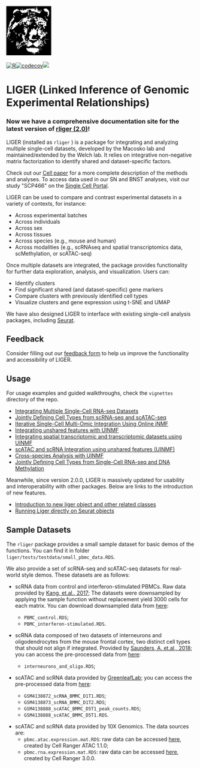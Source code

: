 <img src="https://github.com/mvfki/liger/raw/newObj/inst/extdata/logo.png" width="120">

[![R](https://github.com/mvfki/liger/actions/workflows/r.yml/badge.svg?branch=newObj)](https://github.com/mvfki/liger/actions/workflows/r.yml)[![codecov](https://codecov.io/gh/mvfki/liger/graph/badge.svg?token=77TTU4GY8A)](https://codecov.io/gh/mvfki/liger)[![](https://cranlogs.r-pkg.org/badges/rliger)](https://cran.r-project.org/package=rliger)

# LIGER (Linked Inference of Genomic Experimental Relationships)

### Now we have a comprehensive documentation site for the latest version of [rliger (2.0)](https://mvfki.github.io/liger/index.html)!

LIGER (installed as `rliger` ) is a package for integrating and analyzing multiple single-cell datasets, developed by the Macosko lab and maintained/extended by the Welch lab. It relies on integrative non-negative matrix factorization to identify shared and dataset-specific factors.

Check out our [Cell paper](https://doi.org/10.1016/j.cell.2019.05.006) for a more complete description of the methods and analyses. To access data used in our SN and BNST analyses, visit our study "SCP466" on the
[Single Cell Portal](https://singlecell.broadinstitute.org/single_cell). 

LIGER can be used to compare and contrast experimental datasets in a variety of contexts, for instance:

* Across experimental batches
* Across individuals
* Across sex
* Across tissues
* Across species (e.g., mouse and human)
* Across modalities (e.g., scRNAseq and spatial transcriptomics data, scMethylation, or scATAC-seq)

Once multiple datasets are integrated, the package provides functionality for further data exploration,
analysis, and visualization. Users can:

* Identify clusters
* Find significant shared (and dataset-specific) gene markers
* Compare clusters with previously identified cell types
* Visualize clusters and gene expression using t-SNE and UMAP

We have also designed LIGER to interface with existing single-cell analysis packages, including
[Seurat](https://satijalab.org/seurat/).

## Feedback

Consider filling out our [feedback form](https://forms.gle/bhvp3K6tiHwf976r8) to help us improve the functionality and accessibility of LIGER.

## Usage

For usage examples and guided walkthroughs, check the `vignettes` directory of the repo.

* [Integrating Multiple Single-Cell RNA-seq Datasets](https://mvfki.github.io/liger/articles/Integrating_multi_scRNA_data.html)
* [Jointly Defining Cell Types from scRNA-seq and scATAC-seq](https://mvfki.github.io/liger/articles/Integrating_scRNA_and_scATAC_data.html)
* [Iterative Single-Cell Multi-Omic Integration Using Online iNMF](https://mvfki.github.io/liger/articles/online_iNMF_tutorial.html)
* [Integrating unshared features with UINMF](https://mvfki.github.io/liger/articles/UINMF_vignette.html)
* [Integrating spatial transcriptomic and transcriptomic datasets using UINMF](https://mvfki.github.io/liger/articles/STARmap_dropviz_vig.html)
* [scATAC and scRNA Integration using unshared features (UINMF)](https://mvfki.github.io/liger/articles/SNAREseq_walkthrough.html)
* [Cross-species Analysis with UINMF](https://mvfki.github.io/liger/articles/cross_species_vig.html)
* [Jointly Defining Cell Types from Single-Cell RNA-seq and DNA Methylation](https://mvfki.github.io/liger/articles/rna_methylation.html)

Meanwhile, since version 2.0.0, LIGER is massively updated for usability and interoperability with other packages. Below are links to the introduction of new features.

* [Introduction to new liger object and other related classes](https://mvfki.github.io/liger/articles/liger_object.html)
* [Running Liger directly on Seurat objects](https://mvfki.github.io/liger/articles/liger_with_seurat.html)

## Sample Datasets

The `rliger` package provides a small sample dataset for basic demos of the functions. You can find it in folder `liger/tests/testdata/small_pbmc_data.RDS`.

We also provide a set of scRNA-seq and scATAC-seq datasets for real-world style demos. These datasets are as follows:

* scRNA data from control and interferon-stimulated PBMCs. Raw data provided by [Kang, et.al., 2017](https://www.nature.com/articles/nbt.4042); The datasets were downsampled by applying the sample function without replacement yield 3000 cells for each matrix. You can download downsampled data from [here](https://www.dropbox.com/sh/u94ib3dkf9pb6nd/AABemvnxDgKDGRs8Ek5QGlXWa?dl=0):
     + `PBMC_control.RDS`;
     + `PBMC_interferon-stimulated.RDS`.

* scRNA data composed of two datasets of interneurons and oligodendrocytes from the mouse frontal cortex, two distinct cell types that should not align if integrated. Provided by [Saunders, A. et.al., 2018](https://doi.org/10.1016/j.cell.2018.07.028); you can access the pre-processed data from [here](https://www.dropbox.com/sh/u94ib3dkf9pb6nd/AABemvnxDgKDGRs8Ek5QGlXWa?dl=0):
     + `interneurons_and_oligo.RDS`;

* scATAC and scRNA data provided by [GreenleafLab](https://github.com/GreenleafLab/MPAL-Single-Cell-2019); you can access the pre-processed data from [here](https://www.dropbox.com/sh/5e9cy4qabs89kc8/AADy3jDxHx94j6A57t7A42u3a?dl=0):
     + `GSM4138872_scRNA_BMMC_D1T1.RDS`;
     + `GSM4138873_scRNA_BMMC_D1T2.RDS`;
     + `GSM4138888_scATAC_BMMC_D5T1_peak_counts.RDS`;
     + `GSM4138888_scATAC_BMMC_D5T1.RDS`.

<!-- * scATAC and scRNA data provided by 10X Genomics, access the pre-processed data from [here](https://umich.app.box.com/s/5hkhpou4inrulo570yhc38ay8g3ont5b). The data sources are: -->
* scATAC and scRNA data provided by 10X Genomics. The data sources are:
    + `pbmc.atac.expression.mat.RDS`: raw data can be accessed [here](https://support.10xgenomics.com/single-cell-atac/datasets/1.1.0/atac_v1_pbmc_10k), created by Cell Ranger ATAC 1.1.0;
    + `pbmc.rna.expression.mat.RDS`: raw data can be accessed [here](https://support.10xgenomics.com/single-cell-gene-expression/datasets/3.0.0/pbmc_10k_v3), created by Cell Ranger 3.0.0.
